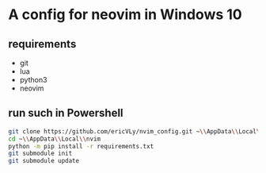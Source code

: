 # A config for neovim in Windows 10

## requirements
- git
- lua
- python3
- neovim

## run such in Powershell
``` sh
git clone https://github.com/ericVLy/nvim_config.git ~\\AppData\\Local\\nvim
cd ~\\AppData\\Local\\nvim
python -m pip install -r requirements.txt
git submodule init
git submodule update
```